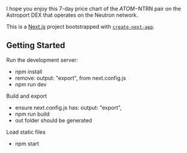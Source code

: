 I hope you enjoy this 7-day price chart of the $ATOM-$NTRN pair on the Astroport DEX that operates on the Neutron network.

This is a [Next.js](https://nextjs.org/) project bootstrapped with [`create-next-app`](https://github.com/vercel/next.js/tree/canary/packages/create-next-app).

## Getting Started

Run the development server:

- npm install
- remove: output: "export", from next.config.js
- npm run dev

Build and export

- ensure next.config.js has: output: "export",
- npm run build
- out folder should be generated

Load static files

- npm start
